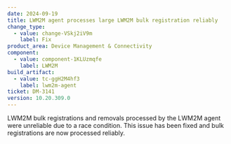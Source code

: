 ```yaml
---
date: 2024-09-19
title: LWM2M agent processes large LWM2M bulk registration reliably
change_type:
  - value: change-VSkj2iV9m
    label: Fix
product_area: Device Management & Connectivity
component:
  - value: component-1KLUzmqfe
    label: LWM2M
build_artifact:
  - value: tc-ggH2M4hf3
    label: lwm2m-agent
ticket: DM-3141
version: 10.20.309.0
---
```

LWM2M bulk registrations and removals processed by the LWM2M agent were unreliable due to a race condition. This issue has been fixed and bulk registrations are now processed reliably.
